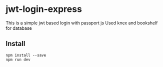 # jwt-login-express

This is a simple jwt based login with passport js
Used knex and bookshelf for database

## Install
```
npm install --save
npm run dev
```
